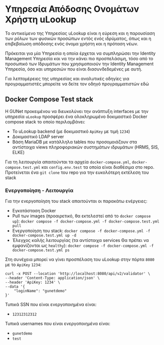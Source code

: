 # Υπηρεσία Απόδοσης Ονομάτων Χρήστη uLookup
Το αντικείμενο της Υπηρεσίας uLookup είναι η εύρεση και η παρουσίαση των ρόλων των φυσικών προσώπων εντός ενός ιδρύματος, όπως και η επιβεβαίωση απόδοσης ενός όνομα χρήστη και η πρόταση νέων.

Πρόκειται για μία Υπηρεσία η οποία έρχεται να συμπληρώσει την Identity Management Υπηρεσία και να την κάνει πιο προσπελάσιμη, τόσο από το προσωπικό των Ιδρυμάτων που χρησιμοποιούν την Identity Management Υπηρεσία, όσο και υπηρεσιών που είναι διασυνδεδεμένες με αυτή.

Για λεπτομέρειες της υπηρεσίας και αναλυτικές οδηγίες για προγραμματιστές μπορείτε να δείτε τον οδηγό προγραμματιστών εδώ

## Docker Compose Test stack
Η GUNet προκειμένου να διευκολύνει την ανάπτυξη interfaces με την υπηρεσία `uLookup` προσφέρει ένα ολοκληρωμένο δοκιμαστικό Docker compose stack το οποίο περιλαμβάνει:
* To uLookup backend (με δοκιμαστικό `ApiKey` με τιμή `1234`)
* Δοκιμαστικό LDAP server
* Βάση MariaDB με κατάλληλα tables που προσομοιάζουν στα αντίστοιχα views πληροφοριακών συστημάτων ιδρυμάτων (HRMS, SIS, ELKE)

Για τη λειτουργία απαιτούνται τα αρχεία `docker-compose.yml`, `docker-compose.test.yml` και `config.env.test` τα οποία είναι διαθέσιμα στο repo. Προτείνεται ένα `git clone` του repo για την ευκολότερη εκτέλεση του stack

### Ενεργοποίηση - Λειτουργία
Για την ενεργοποίηση του stack απαιτούνται οι παρακάτω ενέργειες:
* Εγκατάσταση Docker
* Pull των images (προαιρετικό, θα εκτελεστεί από το `docker compose up`): `docker compose -f docker-compose.yml -f docker-compose.test.yml pull`
* Ενεργοποίηση του stack: `docker compose -f docker-compose.yml -f docker-compose.test.yml up -d`
* Έλεγχος καλής λειτουργίας (τα αντίστοιχα services Θα πρέπει να εμφανίζονται ως `healthy`): `docker compose -f docker-compose.yml -f docker-compose.test.yml ps`

Στη συνέχεια μπορεί να γίνει προσπέλαση του uLookup στην πόρτα `8080` με το `ApiKey` `1234`:
```
curl -x POST --location 'http://localhost:8080/api/v2/validator' \
--header 'Content-Type: application/json' \
--header 'ApiKey: 1234' \
--data '{
    "loginName": "gunetdemo"
}'

```
Τυπικά SSN που είναι ενεργοποιημένα είναι:
* `12312312312`

Τυπικά usernames που είναι ενεργοποιημένα είναι:
* `gunetdemo`
* `test`